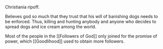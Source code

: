 Christiania ripoff.

Believes god so much that they trust that his will of banishing dogs needs to be enforced. Thus, killing and hunting anybody and anyone who decides to spread dogs and ice cream among the world.

Most of the people in the [[Followers of God]] only joined for the promise of power, which [[Goodlihood]] used to obtain more followers.